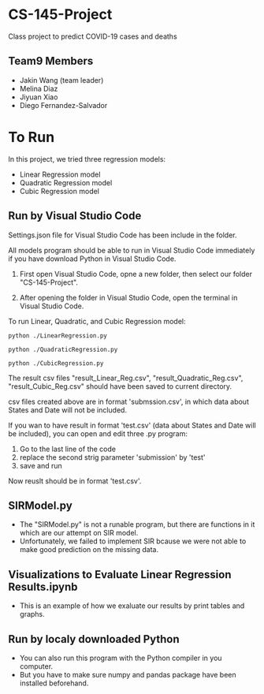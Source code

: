 # CS-145-Project
Class project to predict COVID-19 cases and deaths

## Team9 Members
- Jakin Wang (team leader)
- Melina Diaz
- Jiyuan Xiao
- Diego Fernandez-Salvador

# To Run
In this project, we tried three regression models:
- Linear Regression model
- Quadratic Regression model
- Cubic Regression model

## Run by Visual Studio Code
Settings.json file for Visual Studio Code has been include in the folder.

All models program should be able to run in Visual Studio Code immediately if you have download Python in Visual Studio Code.

1. First open Visual Studio Code, opne a new folder, then select our folder "CS-145-Project".

2. After opening the folder in Visual Studio Code, open the terminal in Visual Studio Code.

To run Linear, Quadratic, and Cubic Regression model:
```
python ./LinearRegression.py
```
```
python ./QuadraticRegression.py
```
```
python ./CubicRegression.py
```
The result csv files "result_Linear_Reg.csv", "result_Quadratic_Reg.csv", "result_Cubic_Reg.csv" should have been saved to current directory.

csv files created above are in format 'submssion.csv', in which data about States and Date will not be included.

If you wan to have result in format 'test.csv' (data about States and Date will be included), you can open and edit three .py program:
1. Go to the last line of the code
2. replace the second strig parameter 'submission' by 'test'
3. save and run 

Now reuslt should be in format 'test.csv'.

## SIRModel.py
- The "SIRModel.py" is not a runable program, but there are functions in it which are our attempt on SIR model.
- Unfortunately, we failed to implement SIR bcause we were not able to make good prediction on the missing data.

## Visualizations to Evaluate Linear Regression Results.ipynb
- This is an example of how we exaluate our results by print tables and graphs.

## Run by localy downloaded Python
- You can also run this program with the Python compiler in you computer.
- But you have to make sure numpy and pandas package have been installed beforehand.